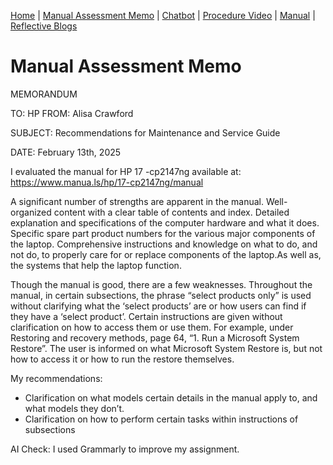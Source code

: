 [Home](index.md) | [Manual Assessment Memo](manual_assessment_memo.md) | [Chatbot](chatbot.md) | [Procedure Video](procedure_video.md) | [Manual](manual.md) | [Reflective Blogs](reflective_blogs.md) 

# Manual Assessment Memo

MEMORANDUM 

TO: HP
FROM: Alisa Crawford

SUBJECT: Recommendations for Maintenance and Service Guide 

DATE: February 13th, 2025


I evaluated the manual for HP 17 -cp2147ng available at: https://www.manua.ls/hp/17-cp2147ng/manual  

A significant number of strengths are apparent in the manual. Well-organized content with a clear table of contents and index. Detailed explanation and specifications of the computer hardware and what it does. Specific spare part product numbers for the various major components of the laptop. Comprehensive instructions and knowledge on what to do, and not do, to properly care for or replace components of the laptop.As well as, the systems that help the laptop function. 

Though the manual is good, there are a few weaknesses. Throughout the manual, in certain subsections, the phrase “select products only” is used without clarifying what the ‘select products’ are or how users can find if they have a ‘select product’. Certain instructions are given without clarification on how to access them or use them. For example, under Restoring and recovery methods, page 64, “1. Run a Microsoft System Restore”. The user is informed on what Microsoft System Restore is, but not how to access it or how to run the restore themselves.

My recommendations:
- Clarification on what models certain details in the manual apply to, and what models they don’t. 
- Clarification on how to perform certain tasks within instructions of subsections 

AI Check: I used Grammarly to improve my assignment.

